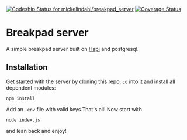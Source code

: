 
[ ![Codeship Status for mickelindahl/breakpad_server](https://app.codeship.com/projects/e1128c80-70a6-0134-4920-4adf8fbeb56c/status?branch=master)](https://app.codeship.com/projects/178198)
[![Coverage Status](https://coveralls.io/repos/github/mickelindahl/breakpad_server/badge.svg?branch=master)](https://coveralls.io/github/mickelindahl/breakpad_server?branch=master)
# Breakpad server
A simple breakpad server built on [Hapi](http://hapijs.com) and postgresql. 

## Installation
Get started with the server by cloning this repo, `cd` into it and install all dependent modules:

```
npm install
```

Add an `.env` file with valid keys.That's all! Now start with

```
node index.js
```

and lean back and enjoy!


